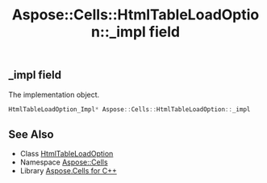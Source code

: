 ﻿---
title: Aspose::Cells::HtmlTableLoadOption::_impl field
linktitle: _impl
second_title: Aspose.Cells for C++ API Reference
description: 'Aspose::Cells::HtmlTableLoadOption::_impl field. The implementation object in C++.'
type: docs
weight: 1800
url: /cpp/aspose.cells/htmltableloadoption/_impl/
---
## _impl field


The implementation object.

```cpp
HtmlTableLoadOption_Impl* Aspose::Cells::HtmlTableLoadOption::_impl
```

## See Also

* Class [HtmlTableLoadOption](../)
* Namespace [Aspose::Cells](../../)
* Library [Aspose.Cells for C++](../../../)
